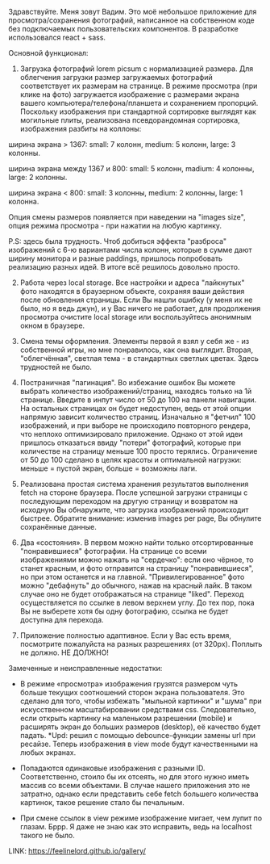 Здравствуйте. Меня зовут Вадим. Это моё небольшое приложение для просмотра/сохранения фотографий, написанное на собственном коде без подключаемых пользовательских компонентов. В разработке использовался react + sass.

Основной функционал:

1. Загрузка фотографий lorem picsum с нормализацией размера. Для облегчения загрузки  размер загружаемых фотографий соответствует их размерам на странице. В режиме просмотра (при клике на фото) загружается изображение с размерами экрана вашего компьютера/телефона/планшета и сохранением пропорций. Поскольку изображения при стандартной сортировке выглядят как могильные плиты, реализована псевдорандомная сортировка, изображения разбиты на коллоны:

ширина экрана > 1367:
small: 7 колонн,
medium: 5 колонн,
large: 3 колонны.

ширина экрана между 1367 и 800:
small: 5 колонн,
madium: 4 колонны,
large: 2 колонны.

ширина экрана < 800:
small: 3 колонны,
medium: 2 колонны,
large: 1 колонна.

Опция смены размеров появляется при наведении на "images size", опция режима просмотра - при нажатии на любую картинку.

P.S: здесь была трудность. Чтоб добиться эффекта "разброса" изображений с 6-ю вариантами числа колонн, которые в сумме дают ширину монитора и разные paddings, пришлось попробовать реализацию разных идей. В итоге всё решилось довольно просто.

2. Работа через local storage. Все настройки и адреса "лайкнутых" фото находятся в браузерном объекте, сохраняя ваши действия после обновления страницы. Если Вы нашли  ошибку (у меня их не было, но я ведь джун), и у Вас ничего не работает, для продолжения просмотра очистите local storage или воспользуйтесь анонимным окном в браузере.

3. Смена темы оформления. Элементы первой я взял у себя же - из собственной игры, но мне понравилось, как она выглядит. Вторая, "облегчённая", светлая тема - в стандартных светлых цветах. Здесь трудностей не было.

4. Постраничная "пагинация". Во избежание ошибок Вы можете выбрать количество изображений/страниц, находясь только на 1й странице. Введите в инпут число от 50 до 100 на панели навигации. На остальных страницах он будет недоступен, ведь от этой опции напрямую зависит количество страниц. Изначально я "фетчил" 100 изображений, и при выборе не происходило повторного рендера, что неплохо оптимизировало приложение. Однако от этой идеи пришлось отказаться ввиду "потери" фотографий, которые при количестве на страницу меньше 100 просто терялись. Ограничение от 50 до 100 сделано в целях красоты и оптимальной нагрузки: меньше = пустой экран, больше = возможны лаги.

5. Реализована простая система хранения результатов выполнения fetch на стороне браузера. После успешной загрузки страницы с последующим переходом на другую страницу и возвратом на исходную Вы обнаружите, что загрузка изображений происходит быстрее. Обратите внимание: изменив images per page, Вы обнулите сохранённые данные.

6. Два «состояния». В первом можно найти только отсортированные "понравившиеся" фотографии. На странице со всеми изображениями можно нажать на "сердечко": если оно чёрное, то станет красным, и фото отправится на страницу "понравившиеся", но при этом останется и на главной. "Привилегированное" фото можно "дебафнуть" до обычного, нажав на красный лайк. В таком случае оно не будет отображаться на странице "liked". Переход осуществляется по ссылке в левом верхнем углу. До тех пор, пока Вы не выберете хотя бы одну фотографию, ссылка не будет доступна для перехода.

7. Приложение полностью адаптивное. Если у Вас есть время, посмотрите пожалуйста на разных разрешениях (от 320px). Поплыть не должно. НЕ ДОЛЖНО!

Замеченные и неисправленные недостатки:
- В режиме «просмотра» изображения грузятся размером чуть больше текущих соотношений сторон экрана пользователя. Это сделано для того, чтобы избежать "мыльной картинки" и "шума" при искусственном масштабировании средствами css. Следовательно, если открыть картинку на маленьком разрешении (mobile) и расширять экран до больших размеров (desktop), её качество будет падать. 
*Upd: решил с помощью debounce-функции замены url при ресайзе. Теперь изображения в view mode будут качественными на любых экранах.

- Попадаются одинаковые изображения с разными ID. Соответственно, стоило бы их отсеять, но для этого нужно иметь массив со всеми объектами. В случае нашего приложения это не затратно, однако если представить себе fetch большего количества картинок, такое решение стало бы печальным.

- При смене ссылок в view режиме изображение мигает, чем лупит по глазам. Бррр. Я даже не знаю как это исправить, ведь на localhost такого не было.

LINK: https://feelinelord.github.io/gallery/
